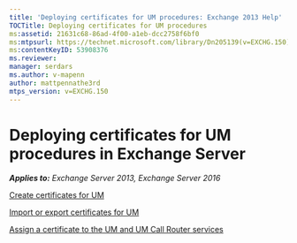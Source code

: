 ```yaml
---
title: 'Deploying certificates for UM procedures: Exchange 2013 Help'
TOCTitle: Deploying certificates for UM procedures
ms:assetid: 21631c68-86ad-4f00-a1eb-dcc2758f6bf0
ms:mtpsurl: https://technet.microsoft.com/library/Dn205139(v=EXCHG.150)
ms:contentKeyID: 53908376
ms.reviewer: 
manager: serdars
ms.author: v-mapenn
author: mattpennathe3rd
mtps_version: v=EXCHG.150
---
```


# Deploying certificates for UM procedures in Exchange Server

_**Applies to:** Exchange Server 2013, Exchange Server 2016_

[Create certificates for UM](create-certificates-for-um-exchange-2013-help.md)

[Import or export certificates for UM](import-or-export-certificates-for-um-exchange-2013-help.md)

[Assign a certificate to the UM and UM Call Router services](assign-a-certificate-to-the-um-and-um-call-router-services-exchange-2013-help.md)
